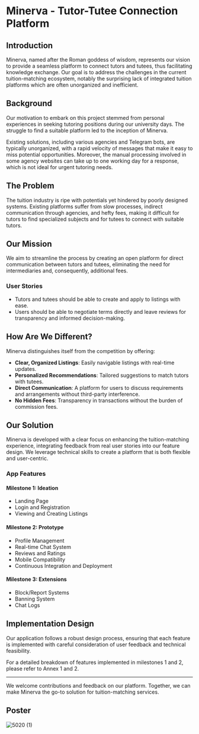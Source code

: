 # Minerva - Tutor-Tutee Connection Platform

## Introduction

Minerva, named after the Roman goddess of wisdom, represents our vision to provide a seamless platform to connect tutors and tutees, thus facilitating knowledge exchange. Our goal is to address the challenges in the current tuition-matching ecosystem, notably the surprising lack of integrated tuition platforms which are often unorganized and inefficient.

## Background

Our motivation to embark on this project stemmed from personal experiences in seeking tutoring positions during our university days. The struggle to find a suitable platform led to the inception of Minerva.

Existing solutions, including various agencies and Telegram bots, are typically unorganized, with a rapid velocity of messages that make it easy to miss potential opportunities. Moreover, the manual processing involved in some agency websites can take up to one working day for a response, which is not ideal for urgent tutoring needs.

## The Problem

The tuition industry is ripe with potentials yet hindered by poorly designed systems. Existing platforms suffer from slow processes, indirect communication through agencies, and hefty fees, making it difficult for tutors to find specialized subjects and for tutees to connect with suitable tutors.

## Our Mission

We aim to streamline the process by creating an open platform for direct communication between tutors and tutees, eliminating the need for intermediaries and, consequently, additional fees.

### User Stories

- Tutors and tutees should be able to create and apply to listings with ease.
- Users should be able to negotiate terms directly and leave reviews for transparency and informed decision-making.

## How Are We Different?

Minerva distinguishes itself from the competition by offering:

- **Clear, Organized Listings**: Easily navigable listings with real-time updates.
- **Personalized Recommendations**: Tailored suggestions to match tutors with tutees.
- **Direct Communication**: A platform for users to discuss requirements and arrangements without third-party interference.
- **No Hidden Fees**: Transparency in transactions without the burden of commission fees.

## Our Solution

Minerva is developed with a clear focus on enhancing the tuition-matching experience, integrating feedback from real user stories into our feature design. We leverage technical skills to create a platform that is both flexible and user-centric.

### App Features

#### Milestone 1: Ideation

- Landing Page
- Login and Registration
- Viewing and Creating Listings

#### Milestone 2: Prototype

- Profile Management
- Real-time Chat System
- Reviews and Ratings
- Mobile Compatibility
- Continuous Integration and Deployment

#### Milestone 3: Extensions

- Block/Report Systems
- Banning System
- Chat Logs

## Implementation Design

Our application follows a robust design process, ensuring that each feature is implemented with careful consideration of user feedback and technical feasibility.

For a detailed breakdown of features implemented in milestones 1 and 2, please refer to Annex 1 and 2.

---

We welcome contributions and feedback on our platform. Together, we can make Minerva the go-to solution for tuition-matching services.


## Poster
![5020 (1)](https://github.com/SHni99/Minerva/assets/96757889/ec6816e4-ff48-4782-93f9-e1b55f95081b)


